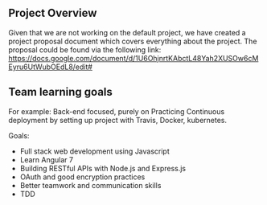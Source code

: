 ## Project Overview
Given that we are not working on the default project, we have created a project proposal document which covers everything about the project.
The proposal could be found via the following link: https://docs.google.com/document/d/1U6OhjnrtKAbctL48Yah2XUSOw6cMEyru6UtWubOEdL8/edit#

## Team learning goals
For example: Back-end focused, purely on Practicing Continuous deployment by setting up project with Travis, Docker, kubernetes.

Goals:
- Full stack web development using Javascript
- Learn Angular 7
- Building RESTful APIs with Node.js and Express.js
- OAuth and good encryption practices
- Better teamwork and communication skills
- TDD
